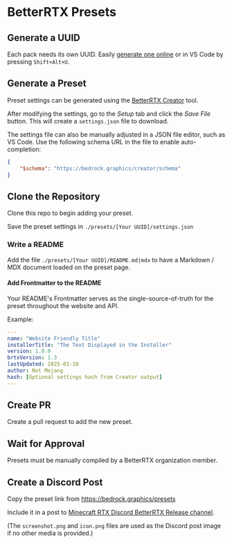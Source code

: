 # BetterRTX Presets

## Generate a UUID

Each pack needs its own UUID. Easily [generate one online](https://www.uuidgenerator.net/) or in VS Code by pressing `Shift+Alt+U`.

## Generate a Preset

Preset settings can be generated using the [BetterRTX Creator](https://bedrock.graphics/creator) tool.

After modifying the settings, go to the _Setup_ tab and click the _Save File_ button. This will create a `settings.json` file to download.

The settings file can also be manually adjusted in a JSON file editor, such as VS Code. Use the following schema URL in the file to enable auto-completion:

```json
{
    "$schema": "https://bedrock.graphics/creator/schema"
}
```

## Clone the Repository

Clone this repo to begin adding your preset.

Save the preset settings in `./presets/[Your UUID]/settings.json`

### Write a README

Add the file `./presets/[Your UUID]/README.md|mdx` to have a Markdown / MDX document loaded on the preset page.

#### Add Frontmatter to the README

Your README's Frontmatter serves as the single-source-of-truth for the preset throughout the website and API.

Example:

```yaml
---
name: "Website Friendly Title"
installerTitle: "The Text Displayed in the Installer"
version: 1.0.0
brtxVersion: 1.3
lastUpdated: 2025-01-10
author: Not Mojang
hash: [Optional settings hash from Creator output]
---
```

## Create PR

Create a pull request to add the new preset.

## Wait for Approval

Presets must be manually compiled by a BetterRTX organization member.

## Create a Discord Post

Copy the preset link from https://bedrock.graphics/presets

Include it in a post to [Minecraft RTX Discord BetterRTX Release channel](https://discord.com/channels/691547840463241267/1106805217229541457).

(The `screenshot.png` and `icon.png` files are used as the Discord post image if no other media is provided.)
